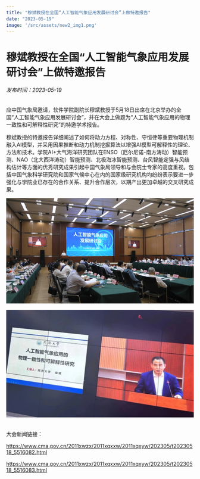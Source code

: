 ```yaml
---
title: "穆斌教授在全国“人工智能气象应用发展研讨会”上做特邀报告"
date: "2023-05-19"
image: '/src/assets/new2_img1.png'
---
```


# 穆斌教授在全国“人工智能气象应用发展研讨会”上做特邀报告
###### 发布时间：2023-05-19

应中国气象局邀请，软件学院副院长穆斌教授于5月18日出席在北京举办的全国“人工智能气象应用发展研讨会”，并在大会上做题为“人工智能气象应用的物理一致性和可解释性研究”的特邀学术报告。

穆斌教授的特邀报告详细阐述了如何将动力方程、对称性、守恒律等重要物理机制融入AI模型，并采用因果推断和动力机制挖掘算法以增强AI模型可解释性的理论、方法和技术。学院AI+大气海洋研究团队在ENSO（厄尔尼诺-南方涛动）智能预测、NAO（北大西洋涛动）智能预测、北极海冰智能预测、台风智能定强与风结构估计等方面的优秀研究成果引起中国气象局领导和与会院士专家的高度重视。包括中国气象科学研究院和国家气候中心在内的国家级研究机构均纷纷表示要进一步强化与学院业已存在的合作关系、提升合作层次，以期产出更加卓越的交叉研究成果。

![这是图片](../assets/new2_img1.png)

![这是图片](../assets/new2_img2.jpg)

<br>
大会新闻链接：

https://www.cma.gov.cn/2011xwzx/2011xqxxw/2011xqxyw/202305/t20230518_5516082.html

https://www.cma.gov.cn/2011xwzx/2011xqxxw/2011xqxyw/202305/t20230518_5516083.html

